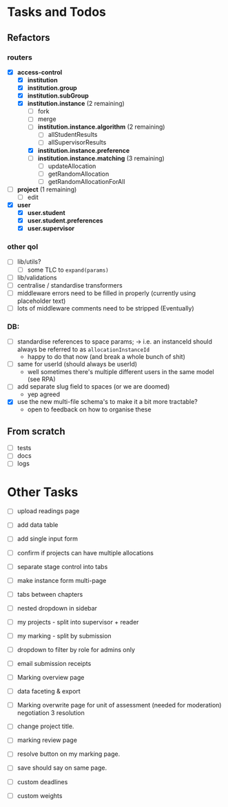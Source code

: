 # Tasks and Todos

## Refactors

### routers

- [x] **access-control** <!-- ok -->
  - [x] **institution** <!-- ok -->
  - [x] **institution.group** <!-- ok -->
  - [x] **institution.subGroup** <!-- ok -->
  - [x] **institution.instance** (2 remaining)
    - [ ] fork <!-- pin -->
    - [ ] merge <!-- pin -->
    - [ ] **institution.instance.algorithm** (2 remaining)
      - [ ] allStudentResults
      - [ ] allSupervisorResults
    - [x] **institution.instance.preference** <!-- ok -->
    - [ ] **institution.instance.matching** (3 remaining)
      - [ ] updateAllocation
      - [ ] getRandomAllocation <!-- pin -->
      - [ ] getRandomAllocationForAll <!-- pin -->
- [ ] **project** (1 remaining)
  - [ ] edit
- [x] **user** <!-- ok -->
  - [x] **user.student** <!-- ok -->
  - [x] **user.student.preferences** <!-- ok -->
  - [x] **user.supervisor** <!-- ok -->

### other qol

- [ ] lib/utils?
  - [ ] some TLC to `expand(params)`
- [ ] lib/validations
- [ ] centralise / standardise transformers
- [ ] middleware errors need to be filled in properly (currently using placeholder text)
- [ ] lots of middleware comments need to be stripped (Eventually)

### DB:

- [ ] standardise references to space params;
      -> i.e. an instanceId should always be referred to as `allocationInstanceId`
  - happy to do that now (and break a whole bunch of shit)
- [ ] same for userId (should always be userId)
  - well sometimes there's multiple different users in the same model (see RPA)
- [ ] add separate slug field to spaces (or we are doomed)
  - yep agreed
- [x] use the new multi-file schema's to make it a bit more tractable?
  - open to feedback on how to organise these

## From scratch

<!-- important but not urgent -->

- [ ] tests
- [ ] docs
- [ ] logs

# Other Tasks

- [ ] upload readings page
- [ ] add data table
- [ ] add single input form
- [ ] confirm if projects can have multiple allocations
- [ ] separate stage control into tabs
- [ ] make instance form multi-page
- [ ] tabs between chapters
- [ ] nested dropdown in sidebar
- [ ] my projects - split into supervisor + reader
- [ ] my marking - split by submission
- [ ] dropdown to filter by role for admins only

- [ ] email submission receipts
- [ ] Marking overview page
- [ ] data faceting & export
- [ ] Marking overwrite page for unit of assessment (needed for moderation)
      negotiation 3 resolution
- [ ] change project title.
- [ ] marking review page
- [ ] resolve button on my marking page.
- [ ] save should say on same page.
- [ ] custom deadlines
- [ ] custom weights
